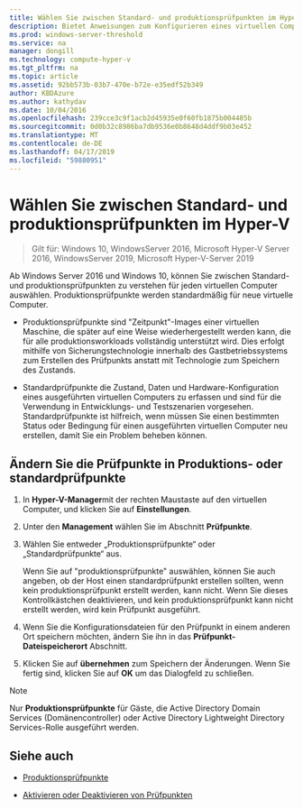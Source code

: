 ```yaml
---
title: Wählen Sie zwischen Standard- und produktionsprüfpunkten im Hyper-V
description: Bietet Anweisungen zum Konfigurieren eines virtuellen Computers für die Verwendung von Standard- und produktionsprüfpunkten
ms.prod: windows-server-threshold
ms.service: na
manager: dongill
ms.technology: compute-hyper-v
ms.tgt_pltfrm: na
ms.topic: article
ms.assetid: 92bb573b-03b7-470e-b72e-e35edf52b349
author: KBDAzure
ms.author: kathydav
ms.date: 10/04/2016
ms.openlocfilehash: 239cce3c9f1acb2d45935e0f60fb1875b004485b
ms.sourcegitcommit: 0d0b32c8986ba7db9536e0b8648d4ddf9b03e452
ms.translationtype: MT
ms.contentlocale: de-DE
ms.lasthandoff: 04/17/2019
ms.locfileid: "59880951"
---
```

# <a name="choose-between-standard-or-production-checkpoints-in-hyper-v"></a>Wählen Sie zwischen Standard- und produktionsprüfpunkten im Hyper-V

>Gilt für: Windows 10, WindowsServer 2016, Microsoft Hyper-V Server 2016, WindowsServer 2019, Microsoft Hyper-V-Server 2019

  
Ab Windows Server 2016 und Windows 10, können Sie zwischen Standard- und produktionsprüfpunkten zu verstehen für jeden virtuellen Computer auswählen. Produktionsprüfpunkte werden standardmäßig für neue virtuelle Computer.
  
- Produktionsprüfpunkte sind "Zeitpunkt"-Images einer virtuellen Maschine, die später auf eine Weise wiederhergestellt werden kann, die für alle produktionsworkloads vollständig unterstützt wird. Dies erfolgt mithilfe von Sicherungstechnologie innerhalb des Gastbetriebssystems zum Erstellen des Prüfpunkts anstatt mit Technologie zum Speichern des Zustands.  
  
- Standardprüfpunkte die Zustand, Daten und Hardware-Konfiguration eines ausgeführten virtuellen Computers zu erfassen und sind für die Verwendung in Entwicklungs- und Testszenarien vorgesehen. Standardprüfpunkte ist hilfreich, wenn müssen Sie einen bestimmten Status oder Bedingung für einen ausgeführten virtuellen Computer neu erstellen, damit Sie ein Problem beheben können.  
 
 ## <a name="change-checkpoints-to-production-or-standard-checkpoints"></a>Ändern Sie die Prüfpunkte in Produktions- oder standardprüfpunkte  
  
1.  In **Hyper-V-Manager**mit der rechten Maustaste auf den virtuellen Computer, und klicken Sie auf **Einstellungen**.  
  
2.  Unter den **Management** wählen Sie im Abschnitt **Prüfpunkte**.  
  
3.  Wählen Sie entweder „Produktionsprüfpunkte“ oder „Standardprüfpunkte“ aus.  
  
    Wenn Sie auf "produktionsprüfpunkte" auswählen, können Sie auch angeben, ob der Host einen standardprüfpunkt erstellen sollten, wenn kein produktionsprüfpunkt erstellt werden, kann nicht. Wenn Sie dieses Kontrollkästchen deaktivieren, und kein produktionsprüfpunkt kann nicht erstellt werden, wird kein Prüfpunkt ausgeführt.  
  
4.  Wenn Sie die Konfigurationsdateien für den Prüfpunkt in einem anderen Ort speichern möchten, ändern Sie ihn in das **Prüfpunkt-Dateispeicherort** Abschnitt.  
  
5.  Klicken Sie auf **übernehmen** zum Speichern der Änderungen. Wenn Sie fertig sind, klicken Sie auf **OK** um das Dialogfeld zu schließen.  
  
> [!NOTE]
> Nur **Produktionsprüfpunkte** für Gäste, die Active Directory Domain Services (Domänencontroller) oder Active Directory Lightweight Directory Services-Rolle ausgeführt werden.

## <a name="see-also"></a>Siehe auch  
  
-   [Produktionsprüfpunkte](../What-s-new-in-Hyper-V-on-Windows.md#BKMK_check)  
  
-   [Aktivieren oder Deaktivieren von Prüfpunkten](Enable-or-disable-checkpoints-in-Hyper-V.md)  
  


